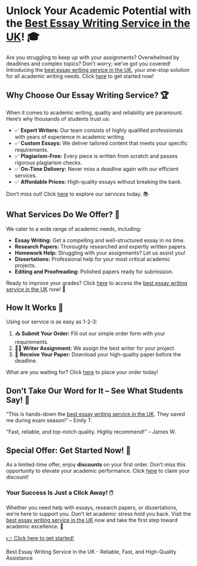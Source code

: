 <h1>Unlock Your Academic Potential with the <a href="https://tinyurl.com/topessay?keyword=best+essay+writing+service+in+uk">Best Essay Writing Service in the UK</a>! 🎓</h1>

<p>Are you struggling to keep up with your assignments? Overwhelmed by deadlines and complex topics? Don’t worry; we’ve got you covered! Introducing the <a href="https://tinyurl.com/topessay?keyword=best+essay+writing+service+in+uk">best essay writing service in the UK</a>, your one-stop solution for all academic writing needs. Click <a href="https://tinyurl.com/topessay?keyword=best+essay+writing+service+in+uk">here</a> to get started now!</p>

<h2>Why Choose Our Essay Writing Service? 🏆</h2>

<p>When it comes to academic writing, quality and reliability are paramount. Here’s why thousands of students trust us:</p>
<ul>
    <li>✅ <strong>Expert Writers:</strong> Our team consists of highly qualified professionals with years of experience in academic writing.</li>
    <li>✅ <strong>Custom Essays:</strong> We deliver tailored content that meets your specific requirements.</li>
    <li>✅ <strong>Plagiarism-Free:</strong> Every piece is written from scratch and passes rigorous plagiarism checks.</li>
    <li>✅ <strong>On-Time Delivery:</strong> Never miss a deadline again with our efficient services.</li>
    <li>✅ <strong>Affordable Prices:</strong> High-quality essays without breaking the bank.</li>
</ul>
<p>Don’t miss out! Click <a href="https://tinyurl.com/topessay?keyword=best+essay+writing+service+in+uk">here</a> to explore our services today. 📚</p>

<h2>What Services Do We Offer? 📝</h2>

<p>We cater to a wide range of academic needs, including:</p>
<ul>
    <li><strong>Essay Writing:</strong> Get a compelling and well-structured essay in no time.</li>
    <li><strong>Research Papers:</strong> Thoroughly researched and expertly written papers.</li>
    <li><strong>Homework Help:</strong> Struggling with your assignments? Let us assist you!</li>
    <li><strong>Dissertations:</strong> Professional help for your most critical academic projects.</li>
    <li><strong>Editing and Proofreading:</strong> Polished papers ready for submission.</li>
</ul>
<p>Ready to improve your grades? Click <a href="https://tinyurl.com/topessay?keyword=best+essay+writing+service+in+uk">here</a> to access the <a href="https://tinyurl.com/topessay?keyword=best+essay+writing+service+in+uk">best essay writing service in the UK</a> now! 🌟</p>

<h2>How It Works 🚀</h2>

<p>Using our service is as easy as 1-2-3:</p>
<ol>
    <li>📥 <strong>Submit Your Order:</strong> Fill out our simple order form with your requirements.</li>
    <li>🧑‍💻 <strong>Writer Assignment:</strong> We assign the best writer for your project.</li>
    <li>📄 <strong>Receive Your Paper:</strong> Download your high-quality paper before the deadline.</li>
</ol>
<p>What are you waiting for? Click <a href="https://tinyurl.com/topessay?keyword=best+essay+writing+service+in+uk">here</a> to place your order today!</p>

<h2>Don’t Take Our Word for It – See What Students Say! 🌟</h2>

<p>“This is hands-down the <a href="https://tinyurl.com/topessay?keyword=best+essay+writing+service+in+uk">best essay writing service in the UK</a>. They saved me during exam season!” – Emily T.</p>
<p>“Fast, reliable, and top-notch quality. Highly recommend!” – James W.</p>

<h2>Special Offer: Get Started Now! 🎉</h2>

<p>As a limited-time offer, enjoy <strong>discounts</strong> on your first order. Don’t miss this opportunity to elevate your academic performance. Click <a href="https://tinyurl.com/topessay?keyword=best+essay+writing+service+in+uk">here</a> to claim your discount!</p>

<h3>Your Success Is Just a Click Away! 🖱️</h3>

<p>Whether you need help with essays, research papers, or dissertations, we’re here to support you. Don’t let academic stress hold you back. Visit the <a href="https://tinyurl.com/topessay?keyword=best+essay+writing+service+in+uk">best essay writing service in the UK</a> now and take the first step toward academic excellence. 🌟</p>

<p><a href="https://tinyurl.com/topessay?keyword=best+essay+writing+service+in+uk">👉 Click here to get started!</a></p>
Best Essay Writing Service in the UK - Reliable, Fast, and High-Quality Assistance
